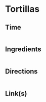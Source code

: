 # Tortillas

## Time 
```

```

## Ingredients
```

```


## Directions
```

```


## Link(s)
```

```
